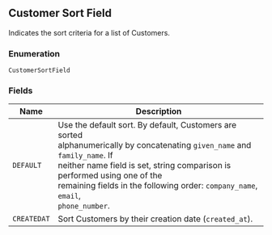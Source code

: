 ## Customer Sort Field

Indicates the sort criteria for a list of Customers.

### Enumeration

`CustomerSortField`

### Fields

| Name | Description |
|  --- | --- |
| `DEFAULT` | Use the default sort. By default, Customers are sorted<br>alphanumerically by concatenating `given_name` and `family_name`. If<br>neither name field is set, string comparison is performed using one of the<br>remaining fields in the following order: `company_name`, `email`,<br>`phone_number`. |
| `CREATEDAT` | Sort Customers by their creation date (`created_at`). |

